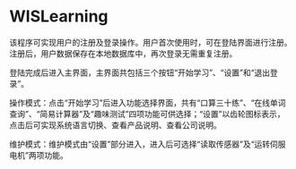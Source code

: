 # WISLearning
该程序可实现用户的注册及登录操作。用户首次使用时，可在登陆界面进行注册。注册后，用户数据保存在本地数据库中，再次登录无需重复注册。

登陆完成后进入主界面，主界面共包括三个按钮“开始学习”、“设置”和“退出登录”。

操作模式：点击“开始学习”后进入功能选择界面，共有“口算三十练”、“在线单词查询”、“简易计算器”及“趣味测试”四项功能可供选择；“设置”以齿轮图标表示，点击后可实现系统语言切换、查看产品说明、查看公司说明。

维护模式：维护模式由“设置”部分进入，进入后可选择“读取传感器”及“运转伺服电机”两项功能。

